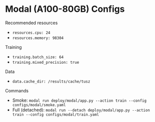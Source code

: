 # Modal (A100-80GB) Configs

Recommended resources

- `resources.cpu: 24`
- `resources.memory: 98304`

Training

- `training.batch_size: 64`
- `training.mixed_precision: true`

Data

- `data.cache_dir: /results/cache/tusz`

Commands

- Smoke: `modal run deploy/modal/app.py --action train --config configs/modal/smoke.yaml`
- Full (detached): `modal run --detach deploy/modal/app.py --action train --config configs/modal/train.yaml`
